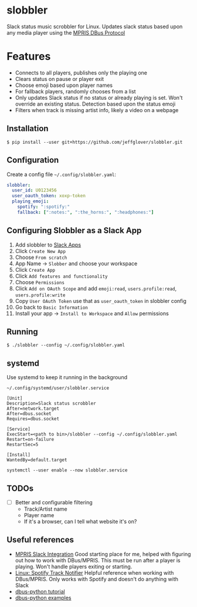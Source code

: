 # slobbler

Slack status music scrobbler for Linux. Updates slack status based upon any media player using the [MPRIS DBus Protocol](https://specifications.freedesktop.org/mpris-spec/latest/)

# Features

- Connects to all players, publishes only the playing one
- Clears status on pause or player exit
- Choose emoji based upon player names
- For fallback players, randomly chooses from a list
- Only updates Slack status if no status or already playing is set. Won't override an existing status. Detection based upon the status emoji
- Filters when track is missing artist info, likely a video on a webpage

## Installation

`$ pip install --user git+https://github.com/jeffglover/slobbler.git`

## Configuration

Create a config file `~/.config/slobbler.yaml`:

```yaml
slobbler:
  user_id: U0123456
  user_oauth_token: xoxp-token
  playing_emoji:
    spotify: ":spotify:"
    fallback: [":notes:", ":the_horns:", ":headphones:"]
```

## Configuring Slobbler as a Slack App

1. Add slobbler to [Slack Apps](https://api.slack.com/apps)
2. Click `Create New App`
3. Choose `From scratch`
4. App Name -> `Slobber` and choose your workspace
5. Click `Create App`
6. Click `Add features and functionality`
7. Choose `Permissions`
8. Click `Add on OAuth Scope` and add `emoji:read`, `users.profile:read`, `users.profile:write`
9. Copy `User OAuth Token` use that as `user_oauth_token` in slobbler config
10. Go back to `Basic Information`
11. Install your app -> `Install to Workspace` and `Allow` permissions

## Running

`$ ./slobbler --config ~/.config/slobbler.yaml`

## systemd

Use systemd to keep it running in the background

`~/.config/systemd/user/slobbler.service`

```
[Unit]
Description=Slack status scrobbler
After=network.target
After=dbus.socket
Requires=dbus.socket

[Service]
ExecStart=<path to bin>/slobbler --config ~/.config/slobbler.yaml
Restart=on-failure
RestartSec=5

[Install]
WantedBy=default.target
```

`systemctl --user enable --now slobbler.service`

## TODOs

- [ ] Better and configurable filtering
  - Track/Artist name
  - Player name
  - If it's a browser, can I tell what website it's on?

## Useful references

- [MPRIS Slack Integration](https://github.com/curtisgibby/mpris-slack-python)
  Good starting place for me, helped with figuring out how to work with DBus/MPRIS. This must be run after a player is playing. Won't handle players exiting or starting.
- [Linux: Spotify Track Notifier](https://muffinresearch.co.uk/linux-spotify-track-notifier-with-added-d-bus-love/)
  Helpful reference when working with DBus/MPRIS. Only works with Spotify and doesn't do anything with Slack
- [dbus-python tutorial](https://dbus.freedesktop.org/doc/dbus-python/tutorial.html)
- [dbus-python examples](https://gitlab.freedesktop.org/dbus/dbus-python/-/tree/master/examples)
